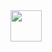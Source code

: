 <!--First Contributor , Umar Farooq-->

<a href = "https://github.com/umarfarooq478">
  <img src="https://images.weserv.nl/?url=avatars.githubusercontent.com/u/94343225?v=4&h=300&w=300&fit=cover&mask=circle&maxage=7d" width="50" height="50"></img>
</>




